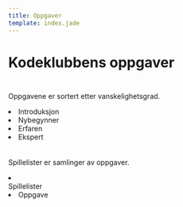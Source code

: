 ```yaml
---
title: Oppgaver
template: index.jade
---
```


# Kodeklubbens oppgaver

<!-- bruk html for bedre fleksibilitet -->
<div class="row">

<div style="padding-top:10px;padding-bottom:10px" class="col-sm-6 col-md-4">
  <p>Oppgavene er sortert etter vanskelighetsgrad.</p>
  <li class="level-1">Introduksjon</li>
  <li class="level-2">Nybegynner</li>
  <li class="level-3">Erfaren</li>
  <li class="level-4">Ekspert</li>
</div>


<div style="padding-top:10px;padding-bottom:10px" class="col-sm-6 col-md-4">
  <p>Spillelister er samlinger av oppgaver.</p>
  <li id="spillelister" class="playlist">
    <span class="icon"></span>
    <div class="name">Spillelister</div>
  </li>
  <li class="playlist lesson level-1 spillelister">Oppgave</li>
</div>

</div><!-- row end -->
